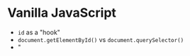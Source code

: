 # Vanilla JavaScript
* `id` as a "hook"
* `document.getElementById()` vs `document.querySelector()`
* "<script>"

## live server
* Link `https://www.npmjs.com/package/live-server`

### Install live-server
`$ npm i live-server`

## DOM
* [part 1 video tutorial](https://www.youtube.com/watch?v=0ik6X4DJKCc&t=1s)
* [part 2 video tutorial](https://www.youtube.com/watch?v=mPd2aJXCZ2g)
* [part 3 video tutorial](https://www.youtube.com/watch?v=wK2cBMcDTss)
* [part 4 video tutorial](https://www.youtube.com/watch?v=i37KVt_IcXw&t=1s)

### Select stuff in DOM
* document.getElementById()
* document.getElementsByClassName()
* document.getElementsByTagName()
* document.querySelector()
* document.querySelectorAll()

### Traverse stuff in DOM
* Traverse and move around the DOM with properties like `parentNode`, `parentElement`, `nextElementSibling` and so on. We will also learn how to insert elements with `createElement()` and `createTextNode()`

### Events and the DOM
* Many different events and how to attach them to DOM elements with `addEventListener()`

## Next
`$ git checkout 02-jquery`
